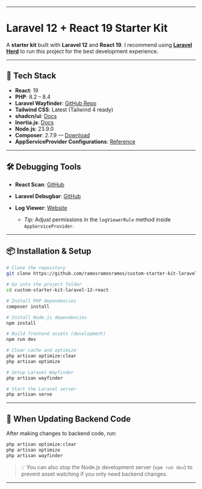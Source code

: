 
---

# Laravel 12 + React 19 Starter Kit

A **starter kit** built with **Laravel 12** and **React 19**.
I recommend using **[Laravel Herd](https://herd.laravel.com/windows)** to run this project for the best development experience.

---

## 🚀 Tech Stack

* **React**: 19
* **PHP**: 8.2 – 8.4
* **Laravel Wayfinder**: [GitHub Repo](https://github.com/laravel/wayfinder)
* **Tailwind CSS**: Latest (Tailwind 4 ready)
* **shadcn/ui**: [Docs](https://ui.shadcn.com/)
* **Inertia.js**: [Docs](https://inertiajs.com/)
* **Node.js**: 23.9.0
* **Composer**: 2.7.9 — [Download](https://getcomposer.org/)
* **AppServiceProvider Configurations**: [Reference](https://medium.com/@umeshp113/must-have-configurations-in-your-laravel-appserviceprovider-php-d9808668ed83)

---

## 🛠 Debugging Tools

* **React Scan**: [GitHub](https://github.com/aidenybai/react-scan)
* **Laravel Debugbar**: [GitHub](https://github.com/barryvdh/laravel-debugbar)
* **Log Viewer**: [Website](https://log-viewer.opcodes.io/)

  * *Tip*: Adjust permissions in the `logViewerRule` method inside `AppServiceProvider`.

---

## 📦 Installation & Setup

```bash
# Clone the repository
git clone https://github.com/ramosramosramos/custom-starter-kit-laravel-12-react.git

# Go into the project folder
cd custom-starter-kit-laravel-12-react

# Install PHP dependencies
composer install

# Install Node.js dependencies
npm install

# Build frontend assets (development)
npm run dev

# Clear cache and optimize
php artisan optimize:clear
php artisan optimize

# Setup Laravel Wayfinder
php artisan wayfinder

# Start the Laravel server
php artisan serve
```

---

## 🔄 When Updating Backend Code

After making changes to backend code, run:

```bash
php artisan optimize:clear
php artisan optimize
php artisan wayfinder
```

> 💡 You can also stop the Node.js development server (`npm run dev`) to prevent asset watching if you only need backend changes.

---
